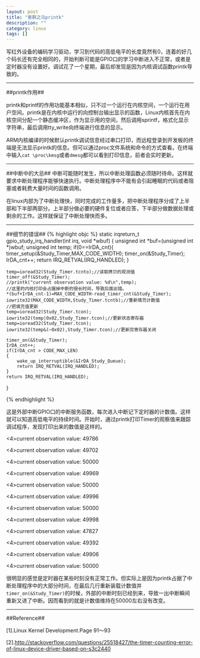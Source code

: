 ```yaml
---
layout: post
title: "害群之马printk"
description: ""
category: linux
tags: []
---
```


写红外设备的编码学习驱动，学习到代码的高低电平的长度竟然有0，连着的好几个码长还有完全相同的，开始判断可能是GPIO口的学习中断进入不正常，或者是定时器没有设置好。调试花了一个星期，最后却发现是因为内核调试函数printk导致的。

---------------------------------------------------------------------------------------
##printk作用##

printk和printf的作用功能基本相似，只不过一个运行在内核空间，一个运行在用户空间。printk是在内核中运行的向控制台输出显示的函数，Linux内核首先在内核空间分配一个静态缓冲区，作为显示用的空间，然后调用sprintf，格式化显示字符串，最后调用tty_write向终端进行信息的显示。

ARM内核编译的时候默认printk调试信息经过串口打印，而远程登录到开发板的终端是无法显示printk的信息。但可以通过proc文件系统和命令的方式查看。在终端中输入`cat \proc\kmsg`或者`dmesg`都可以看到打印信息，前者会实时更新。


--------------------------------------------------------------------------------------
##中断中的大忌##
中断可能随时发生，所以中断处理函数必须随时待命。这样就要求中断处理程序能够快速执行。中断处理程序中不能有会引起睡眠的代码或者阻塞或者耗费大量时间的函数调用。

在linux内部为了中断处理快，同时完成的工作量多，把中断处理程序分成了上半部和下半部两部分。上半部分做必要的硬件复位或者应答，下半部分做数据处理或剩余的工作。这样就保证了中断处理快而多。

---------------------------------------------------------------------
##细节的错误##
{% highlight objc %}
static irqreturn_t gpio_study_irq_handler(int irq, void *wbuf)
{
	unsigned int *buf=(unsigned int *)wbuf;
	unsigned int temp;
	if(0==IrDA_cnt){
		timer_setup(&Study_Timer,MAX_CODE_WIDTH);
		timer_on(&Study_Timer);
		IrDA_cnt++;
		return IRQ_RETVAL(IRQ_HANDLED);
	}
	
	temp=ioread32(Study_Timer.tcnto);//读取拷贝的观测值
	timer_off(&Study_Timer); 
	//printk("current observation value: %d\n",temp);
	//这里的内核打印会占据掉中断的很长时间，导致后面出错。
	*(buf+IrDA_cnt-1)=MAX_CODE_WIDTH-read_timer_cnt(&Study_Timer);
	iowrite32(MAX_CODE_WIDTH,Study_Timer.tcntb);//重新填充计数值
	//把填充值更新
	temp=ioread32(Study_Timer.tcon);
	iowrite32(temp|0x02,Study_Timer.tcon);//更新状态寄存器
	temp=ioread32(Study_Timer.tcon);
	iowrite32(temp&(~0x02),Study_Timer.tcon);//更新完寄存器关闭

	timer_on(&Study_Timer);
	IrDA_cnt++;
	if(IrDA_cnt > CODE_MAX_LEN)
	{
		wake_up_interruptible(&IrDA_Study_Queue);
		return IRQ_RETVAL(IRQ_HANDLED);
	}
	return IRQ_RETVAL(IRQ_HANDLED);
}

{% endhighlight %}


这是外部中断GPIO口的中断服务函数，每次进入中断记下定时器的计数值。这样就可以知道高低电平的持续时间。开始时，通过printk打印Timer的观察值来跟踪调试程序，发现打印出来的数值是这样的。

<4>current observation value: 49786

<4>current observation value: 49702

<4>current observation value: 50000

<4>current observation value: 49969

<4>current observation value: 50000

<4>current observation value: 49996

<4>current observation value: 50000

<4>current observation value: 49998

<4>current observation value: 47827

<4>current observation value: 49392

<4>current observation value: 49906

<4>current observation value: 50000

很明显的感觉是定时器在某些时刻没有正常工作。但实际上是因为printk占据了中断处理程序中的大部分时间，在最后几行重新装载计数值并`timer_on(&Study_Timer)`的时候，外部的中断时刻已经到来，导致一出中断瞬间重新又进了中断。因而看到的就是计数值维持在50000左右没有改变。


--------------------------------------------------------------------
##Reference##

[1].Linux Kernel Development.Page 91～93

[2].http://stackoverflow.com/questions/25518427/the-timer-counting-error-of-linux-device-driver-based-on-s3c2440


